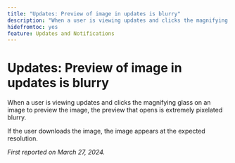 ```yaml
---
title: "Updates: Preview of image in updates is blurry"
description: "When a user is viewing updates and clicks the magnifying glass on an image to preview the image, the preview that opens is extremely pixelated blurry."
hidefromtoc: yes
feature: Updates and Notifications
---
```


# Updates: Preview of image in updates is blurry

When a user is viewing updates and clicks the magnifying glass on an image to preview the image, the preview that opens is extremely pixelated blurry.

If the user downloads the image, the image appears at the expected resolution.

_First reported on March 27, 2024._

